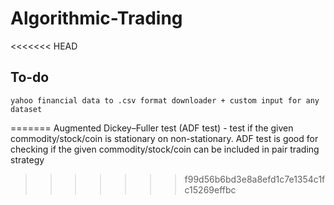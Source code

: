 # Algorithmic-Trading

<<<<<<< HEAD



## To-do
    yahoo financial data to .csv format downloader + custom input for any dataset



=======
Augmented Dickey–Fuller test (ADF test) - test if the given commodity/stock/coin is stationary on non-stationary. ADF test is good for checking if the given commodity/stock/coin can be included in pair trading strategy
>>>>>>> f99d56b6bd3e8a8efd1c7e1354c1fc15269effbc
